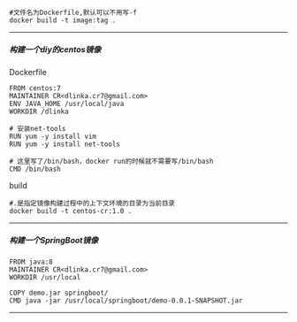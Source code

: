```shell
#文件名为Dockerfile,默认可以不用写-f
docker build -t image:tag .
```

---

##### 构建一个diy的centos镜像

Dockerfile

```shell
FROM centos:7
MAINTAINER CR<dlinka.cr7@gmail.com>
ENV JAVA_HOME /usr/local/java
WORKDIR /dlinka

# 安装net-tools
RUN yum -y install vim
RUN yum -y install net-tools

# 这里写了/bin/bash，docker run的时候就不需要写/bin/bash
CMD /bin/bash
```

build

```shell
#.是指定镜像构建过程中的上下文环境的目录为当前目录
docker build -t centos-cr:1.0 .
```

---

##### 构建一个SpringBoot镜像

```shell
FROM java:8
MAINTAINER CR<dlinka.cr7@gmail.com>
WORKDIR /usr/local

COPY demo.jar springboot/
CMD java -jar /usr/local/springboot/demo-0.0.1-SNAPSHOT.jar
```

---